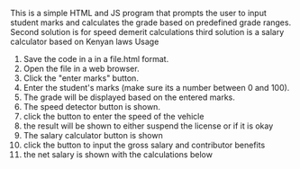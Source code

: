 This is a simple HTML and JS program that prompts the user to input student marks and calculates the grade based on predefined grade ranges.
Second solution is for speed demerit calculations 
third solution is a salary calculator based on Kenyan laws
Usage
1. Save the code in a in a file.html format.
2. Open the file in a web browser.
3. Click the "enter marks" button.
4. Enter the student's marks (make sure its a number between 0 and 100).
5. The grade will be displayed based on the entered marks.
6. The speed detector button is shown.
7. click the button to enter the speed of the vehicle
8. the result will be shown to either suspend the license or if it is okay
9. The salary calculator button is shown
10. click the button to input the gross salary and contributor benefits
11. the net salary is shown with the calculations below
    
